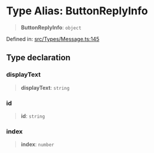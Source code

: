 # Type Alias: ButtonReplyInfo

> **ButtonReplyInfo**: `object`

Defined in: [src/Types/Message.ts:145](https://github.com/Fokusdotid/Baileys/blob/e5a24e138f3b69cf124e0406999e537d5c9a6c18/src/Types/Message.ts#L145)

## Type declaration

### displayText

> **displayText**: `string`

### id

> **id**: `string`

### index

> **index**: `number`
